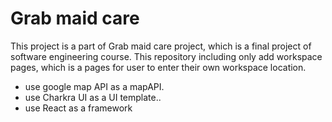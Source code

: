 # Grab maid care

This project is a part of Grab maid care project, which is a final project of software engineering course.
This repository including only add workspace pages, which is a pages for user to enter their own workspace location.

- use google map API as a mapAPI.
- use Charkra UI as a UI template..
- use React as a framework
